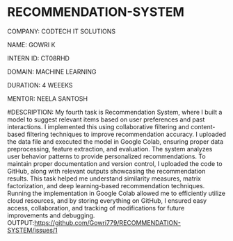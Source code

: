 # RECOMMENDATION-SYSTEM
COMPANY: CODTECH IT SOLUTIONS

NAME: GOWRI K

INTERN ID: CT08RHD

DOMAIN: MACHINE LEARNING

DURATION: 4 WEEEKS

MENTOR: NEELA SANTOSH

#DESCRIPTION: My fourth task is Recommendation System, where I built a model to suggest relevant items based on user preferences and past interactions. I implemented this using collaborative filtering and content-based filtering techniques to improve recommendation accuracy. I uploaded the data file and executed the model in Google Colab, ensuring proper data preprocessing, feature extraction, and evaluation. The system analyzes user behavior patterns to provide personalized recommendations. To maintain proper documentation and version control, I uploaded the code to GitHub, along with relevant outputs showcasing the recommendation results. This task helped me understand similarity measures, matrix factorization, and deep learning-based recommendation techniques. Running the implementation in Google Colab allowed me to efficiently utilize cloud resources, and by storing everything on GitHub, I ensured easy access, collaboration, and tracking of modifications for future improvements and debugging.
OUTPUT:https://github.com/Gowri779/RECOMMENDATION-SYSTEM/issues/1
